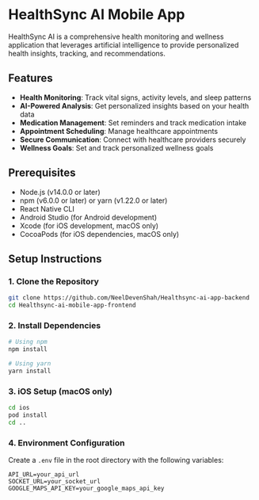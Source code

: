 # HealthSync AI Mobile App

HealthSync AI is a comprehensive health monitoring and wellness application that leverages artificial intelligence to provide personalized health insights, tracking, and recommendations.

## Features

- **Health Monitoring**: Track vital signs, activity levels, and sleep patterns
- **AI-Powered Analysis**: Get personalized insights based on your health data
- **Medication Management**: Set reminders and track medication intake
- **Appointment Scheduling**: Manage healthcare appointments
- **Secure Communication**: Connect with healthcare providers securely
- **Wellness Goals**: Set and track personalized wellness goals

## Prerequisites

- Node.js (v14.0.0 or later)
- npm (v6.0.0 or later) or yarn (v1.22.0 or later)
- React Native CLI
- Android Studio (for Android development)
- Xcode (for iOS development, macOS only)
- CocoaPods (for iOS dependencies, macOS only)

## Setup Instructions

### 1. Clone the Repository

```bash
git clone https://github.com/NeelDevenShah/Healthsync-ai-app-backend
cd Healthsync-ai-mobile-app-frontend
```

### 2. Install Dependencies

```bash
# Using npm
npm install

# Using yarn
yarn install
```

### 3. iOS Setup (macOS only)

```bash
cd ios
pod install
cd ..
```

### 4. Environment Configuration

Create a `.env` file in the root directory with the following variables:

```
API_URL=your_api_url
SOCKET_URL=your_socket_url
GOOGLE_MAPS_API_KEY=your_google_maps_api_key
```

###

